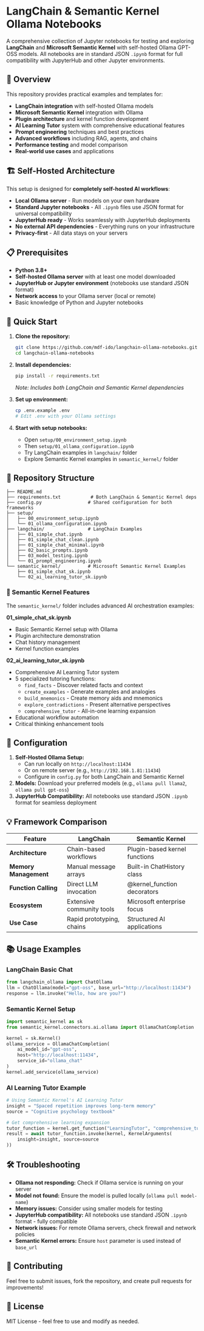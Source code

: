 # LangChain & Semantic Kernel Ollama Notebooks

A comprehensive collection of Jupyter notebooks for testing and exploring **LangChain** and **Microsoft Semantic Kernel** with self-hosted Ollama GPT-OSS models. All notebooks are in standard JSON `.ipynb` format for full compatibility with JupyterHub and other Jupyter environments.

## 🎯 Overview

This repository provides practical examples and templates for:
- **LangChain integration** with self-hosted Ollama models
- **Microsoft Semantic Kernel** integration with Ollama 
- **Plugin architecture** and kernel function development
- **AI Learning Tutor** system with comprehensive educational features
- **Prompt engineering** techniques and best practices
- **Advanced workflows** including RAG, agents, and chains
- **Performance testing** and model comparison
- **Real-world use cases** and applications

## 🏗️ Self-Hosted Architecture

This setup is designed for **completely self-hosted AI workflows**:
- **Local Ollama server** - Run models on your own hardware
- **Standard Jupyter notebooks** - All `.ipynb` files use JSON format for universal compatibility
- **JupyterHub ready** - Works seamlessly with JupyterHub deployments
- **No external API dependencies** - Everything runs on your infrastructure
- **Privacy-first** - All data stays on your servers

## 📋 Prerequisites

- **Python 3.8+**
- **Self-hosted Ollama server** with at least one model downloaded
- **JupyterHub or Jupyter environment** (notebooks use standard JSON format)
- **Network access** to your Ollama server (local or remote)
- Basic knowledge of Python and Jupyter notebooks

## 🚀 Quick Start

1. **Clone the repository:**
   ```bash
   git clone https://github.com/mdf-ido/langchain-ollama-notebooks.git
   cd langchain-ollama-notebooks
   ```

2. **Install dependencies:**
   ```bash
   pip install -r requirements.txt
   ```
   *Note: Includes both LangChain and Semantic Kernel dependencies*

3. **Set up environment:**
   ```bash
   cp .env.example .env
   # Edit .env with your Ollama settings
   ```

4. **Start with setup notebooks:**
   - Open `setup/00_environment_setup.ipynb`
   - Then `setup/01_ollama_configuration.ipynb`
   - Try LangChain examples in `langchain/` folder
   - Explore Semantic Kernel examples in `semantic_kernel/` folder

## 📁 Repository Structure

```
├── README.md
├── requirements.txt           # Both LangChain & Semantic Kernel deps
├── config.py                 # Shared configuration for both frameworks  
├── setup/
│   ├── 00_environment_setup.ipynb
│   └── 01_ollama_configuration.ipynb
├── langchain/                # LangChain Examples
│   ├── 01_simple_chat.ipynb
│   ├── 01_simple_chat_clean.ipynb
│   ├── 01_simple_chat_minimal.ipynb
│   ├── 02_basic_prompts.ipynb
│   ├── 03_model_testing.ipynb
│   └── 01_prompt_engineering.ipynb
└── semantic_kernel/          # Microsoft Semantic Kernel Examples
    ├── 01_simple_chat_sk.ipynb
    └── 02_ai_learning_tutor_sk.ipynb
```

### 🧠 Semantic Kernel Features

The `semantic_kernel/` folder includes advanced AI orchestration examples:

**01_simple_chat_sk.ipynb**
- Basic Semantic Kernel setup with Ollama
- Plugin architecture demonstration
- Chat history management
- Kernel function examples

**02_ai_learning_tutor_sk.ipynb** 
- Comprehensive AI Learning Tutor system
- 5 specialized tutoring functions:
  - `find_facts` - Discover related facts and context
  - `create_examples` - Generate examples and analogies  
  - `build_mnemonics` - Create memory aids and mnemonics
  - `explore_contradictions` - Present alternative perspectives
  - `comprehensive_tutor` - All-in-one learning expansion
- Educational workflow automation
- Critical thinking enhancement tools

## 🔧 Configuration

1. **Self-Hosted Ollama Setup:** 
   - Can run locally on `http://localhost:11434` 
   - Or on remote server (e.g., `http://192.168.1.81:11434`)
   - Configure in `config.py` for both LangChain and Semantic Kernel
2. **Models:** Download your preferred models (e.g., `ollama pull llama2`, `ollama pull gpt-oss`)
3. **JupyterHub Compatibility:** All notebooks use standard JSON `.ipynb` format for seamless deployment

## 💡 Framework Comparison

| Feature | LangChain | Semantic Kernel |
|---------|-----------|----------------|
| **Architecture** | Chain-based workflows | Plugin-based kernel functions |
| **Memory Management** | Manual message arrays | Built-in ChatHistory class |
| **Function Calling** | Direct LLM invocation | @kernel_function decorators |
| **Ecosystem** | Extensive community tools | Microsoft enterprise focus |
| **Use Case** | Rapid prototyping, chains | Structured AI applications |

## 📚 Usage Examples

### LangChain Basic Chat
```python
from langchain_ollama import ChatOllama
llm = ChatOllama(model="gpt-oss", base_url="http://localhost:11434")
response = llm.invoke("Hello, how are you?")
```

### Semantic Kernel Setup
```python
import semantic_kernel as sk
from semantic_kernel.connectors.ai.ollama import OllamaChatCompletion

kernel = sk.Kernel()
ollama_service = OllamaChatCompletion(
    ai_model_id="gpt-oss",
    host="http://localhost:11434",
    service_id="ollama_chat"
)
kernel.add_service(ollama_service)
```

### AI Learning Tutor Example
```python
# Using Semantic Kernel's AI Learning Tutor
insight = "Spaced repetition improves long-term memory"
source = "Cognitive psychology textbook"

# Get comprehensive learning expansion
tutor_function = kernel.get_function("LearningTutor", "comprehensive_tutor")
result = await tutor_function.invoke(kernel, KernelArguments(
    insight=insight, source=source
))
```

## 🛠️ Troubleshooting

- **Ollama not responding:** Check if Ollama service is running on your server
- **Model not found:** Ensure the model is pulled locally (`ollama pull model-name`)
- **Memory issues:** Consider using smaller models for testing
- **JupyterHub compatibility:** All notebooks use standard JSON `.ipynb` format - fully compatible
- **Network issues:** For remote Ollama servers, check firewall and network policies
- **Semantic Kernel errors:** Ensure `host` parameter is used instead of `base_url`

## 🤝 Contributing

Feel free to submit issues, fork the repository, and create pull requests for improvements!

## 📄 License

MIT License - feel free to use and modify as needed.